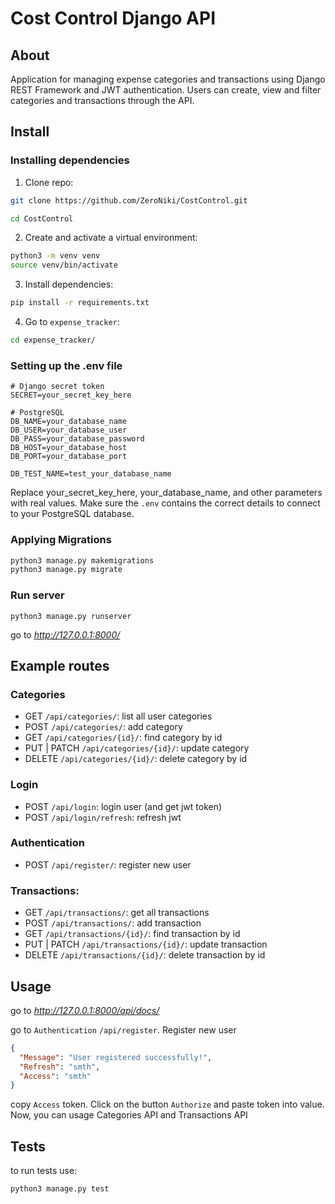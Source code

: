# Cost Control Django API
## About
Application for managing expense categories and transactions using Django REST Framework and JWT authentication. Users can create, view and filter categories and transactions through the API.

## Install
### Installing dependencies
1. Clone repo:
```sh
git clone https://github.com/ZeroNiki/CostControl.git

cd CostControl
```

2. Create and activate a virtual environment:
```sh
python3 -m venv venv
source venv/bin/activate  
```

3. Install dependencies:
```sh
pip install -r requirements.txt
```

4. Go to `expense_tracker`:
```sh
cd expense_tracker/
```

### Setting up the .env file
```
# Django secret token
SECRET=your_secret_key_here

# PostgreSQL 
DB_NAME=your_database_name
DB_USER=your_database_user
DB_PASS=your_database_password
DB_HOST=your_database_host
DB_PORT=your_database_port

DB_TEST_NAME=test_your_database_name
```
Replace your_secret_key_here, your_database_name, and other parameters with real values.
Make sure the `.env` contains the correct details to connect to your PostgreSQL database.

### Applying Migrations
```sh
python3 manage.py makemigrations
python3 manage.py migrate 
```
### Run server
```
python3 manage.py runserver
```

go to *http://127.0.0.1:8000/*

## Example routes
### Categories
- GET `/api/categories/`: list all user categories
- POST `/api/categories/`: add category
- GET `/api/categories/{id}/`: find category by id
- PUT | PATCH `/api/categories/{id}/`: update category 
- DELETE `/api/categories/{id}/`: delete category by id

### Login
- POST `/api/login`: login user (and get jwt token) 
- POST `/api/login/refresh`: refresh jwt

### Authentication 
- POST `/api/register/`: register new user

### Transactions:
- GET `/api/transactions/`: get all transactions
- POST `/api/transactions/`: add transaction
- GET `/api/transactions/{id}/`: find transaction by id
- PUT | PATCH `/api/transactions/{id}/`: update transaction
- DELETE `/api/transactions/{id}/`: delete transaction by id

## Usage
go to *http://127.0.0.1:8000/api/docs/*

go to `Authentication` `/api/register`. Register new user
```json
{
  "Message": "User registered successfully!",
  "Refresh": "smth",
  "Access": "smth"
}
```
copy `Access` token. Click on the button `Authorize` and paste token into value.
Now, you can usage Categories API and Transactions API 

## Tests
to run tests use:
```sh
python3 manage.py test
```
